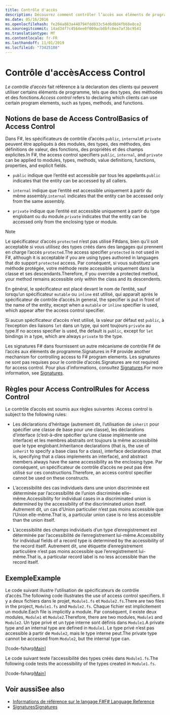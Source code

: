 ```yaml
---
title: Contrôle d'accès
description: Découvrez comment contrôler l’accès aux éléments de programmation, tels que les types, les méthodes et les fonctions F# , dans le langage de programmation.
ms.date: 05/16/2016
ms.openlocfilehash: fe204a883a440794fdd033c54d6d8d4fb68e0ce2
ms.sourcegitcommit: 14ad34f7c4564ee0f009acb8bfc0ea7af3bc9541
ms.translationtype: MT
ms.contentlocale: fr-FR
ms.lasthandoff: 11/01/2019
ms.locfileid: "73425108"
---
```

# <a name="access-control"></a><span data-ttu-id="d52af-103">Contrôle d'accès</span><span class="sxs-lookup"><span data-stu-id="d52af-103">Access Control</span></span>

<span data-ttu-id="d52af-104">*Le contrôle d’accès* fait référence à la déclaration des clients qui peuvent utiliser certains éléments de programme, tels que des types, des méthodes et des fonctions.</span><span class="sxs-lookup"><span data-stu-id="d52af-104">*Access control* refers to declaring which clients can use certain program elements, such as types, methods, and functions.</span></span>

## <a name="basics-of-access-control"></a><span data-ttu-id="d52af-105">Notions de base de Access Control</span><span class="sxs-lookup"><span data-stu-id="d52af-105">Basics of Access Control</span></span>

<span data-ttu-id="d52af-106">Dans F#, les spécificateurs de contrôle d’accès `public`, `internal`et `private` peuvent être appliqués à des modules, des types, des méthodes, des définitions de valeur, des fonctions, des propriétés et des champs explicites.</span><span class="sxs-lookup"><span data-stu-id="d52af-106">In F#, the access control specifiers `public`, `internal`, and `private` can be applied to modules, types, methods, value definitions, functions, properties, and explicit fields.</span></span>

- <span data-ttu-id="d52af-107">`public` indique que l’entité est accessible par tous les appelants.</span><span class="sxs-lookup"><span data-stu-id="d52af-107">`public` indicates that the entity can be accessed by all callers.</span></span>

- <span data-ttu-id="d52af-108">`internal` indique que l’entité est accessible uniquement à partir du même assembly.</span><span class="sxs-lookup"><span data-stu-id="d52af-108">`internal` indicates that the entity can be accessed only from the same assembly.</span></span>

- <span data-ttu-id="d52af-109">`private` indique que l’entité est accessible uniquement à partir du type englobant ou du module.</span><span class="sxs-lookup"><span data-stu-id="d52af-109">`private` indicates that the entity can be accessed only from the enclosing type or module.</span></span>

> [!NOTE]
> <span data-ttu-id="d52af-110">Le spécificateur d’accès `protected` n’est pas utilisé F#dans, bien qu’il soit acceptable si vous utilisez des types créés dans des langages qui prennent en charge l’accès `protected`.</span><span class="sxs-lookup"><span data-stu-id="d52af-110">The access specifier `protected` is not used in F#, although it is acceptable if you are using types authored in languages that do support `protected` access.</span></span> <span data-ttu-id="d52af-111">Par conséquent, si vous substituez une méthode protégée, votre méthode reste accessible uniquement dans la classe et ses descendants.</span><span class="sxs-lookup"><span data-stu-id="d52af-111">Therefore, if you override a protected method, your method remains accessible only within the class and its descendents.</span></span>

<span data-ttu-id="d52af-112">En général, le spécificateur est placé devant le nom de l’entité, sauf lorsqu’un spécificateur `mutable` ou `inline` est utilisé, qui apparaît après le spécificateur de contrôle d’accès.</span><span class="sxs-lookup"><span data-stu-id="d52af-112">In general, the specifier is put in front of the name of the entity, except when a `mutable` or `inline` specifier is used, which appear after the access control specifier.</span></span>

<span data-ttu-id="d52af-113">Si aucun spécificateur d’accès n’est utilisé, la valeur par défaut est `public`, à l’exception des liaisons `let` dans un type, qui sont toujours `private` au type.</span><span class="sxs-lookup"><span data-stu-id="d52af-113">If no access specifier is used, the default is `public`, except for `let` bindings in a type, which are always `private` to the type.</span></span>

<span data-ttu-id="d52af-114">Les signatures F# dans fournissent un autre mécanisme de contrôle F# de l’accès aux éléments de programme.</span><span class="sxs-lookup"><span data-stu-id="d52af-114">Signatures in F# provide another mechanism for controlling access to F# program elements.</span></span> <span data-ttu-id="d52af-115">Les signatures ne sont pas requises pour le contrôle d’accès.</span><span class="sxs-lookup"><span data-stu-id="d52af-115">Signatures are not required for access control.</span></span> <span data-ttu-id="d52af-116">Pour plus d’informations, consultez [Signatures](signature-files.md).</span><span class="sxs-lookup"><span data-stu-id="d52af-116">For more information, see [Signatures](signature-files.md).</span></span>

## <a name="rules-for-access-control"></a><span data-ttu-id="d52af-117">Règles pour Access Control</span><span class="sxs-lookup"><span data-stu-id="d52af-117">Rules for Access Control</span></span>

<span data-ttu-id="d52af-118">Le contrôle d’accès est soumis aux règles suivantes :</span><span class="sxs-lookup"><span data-stu-id="d52af-118">Access control is subject to the following rules:</span></span>

- <span data-ttu-id="d52af-119">Les déclarations d’héritage (autrement dit, l’utilisation de `inherit` pour spécifier une classe de base pour une classe), les déclarations d’interface (c’est-à-dire spécifier qu’une classe implémente une interface) et les membres abstraits ont toujours la même accessibilité que le type englobant.</span><span class="sxs-lookup"><span data-stu-id="d52af-119">Inheritance declarations (that is, the use of `inherit` to specify a base class for a class), interface declarations (that is, specifying that a class implements an interface), and abstract members always have the same accessibility as the enclosing type.</span></span> <span data-ttu-id="d52af-120">Par conséquent, un spécificateur de contrôle d’accès ne peut pas être utilisé sur ces constructions.</span><span class="sxs-lookup"><span data-stu-id="d52af-120">Therefore, an access control specifier cannot be used on these constructs.</span></span>

- <span data-ttu-id="d52af-121">L’accessibilité des cas individuels dans une union discriminée est déterminée par l’accessibilité de l’union discriminée elle-même.</span><span class="sxs-lookup"><span data-stu-id="d52af-121">Accessibility for individual cases in a discriminated union is determined by the accessibility of the discriminated union itself.</span></span> <span data-ttu-id="d52af-122">Autrement dit, un cas d’Union particulier n’est pas moins accessible que l’Union elle-même.</span><span class="sxs-lookup"><span data-stu-id="d52af-122">That is, a particular union case is no less accessible than the union itself.</span></span>

- <span data-ttu-id="d52af-123">L’accessibilité des champs individuels d’un type d’enregistrement est déterminée par l’accessibilité de l’enregistrement lui-même.</span><span class="sxs-lookup"><span data-stu-id="d52af-123">Accessibility for individual fields of a record type is determined by the accessibility of the record itself.</span></span> <span data-ttu-id="d52af-124">Autrement dit, une étiquette d’enregistrement particulière n’est pas moins accessible que l’enregistrement lui-même.</span><span class="sxs-lookup"><span data-stu-id="d52af-124">That is, a particular record label is no less accessible than the record itself.</span></span>

## <a name="example"></a><span data-ttu-id="d52af-125">Exemple</span><span class="sxs-lookup"><span data-stu-id="d52af-125">Example</span></span>

<span data-ttu-id="d52af-126">Le code suivant illustre l’utilisation de spécificateurs de contrôle d’accès.</span><span class="sxs-lookup"><span data-stu-id="d52af-126">The following code illustrates the use of access control specifiers.</span></span> <span data-ttu-id="d52af-127">Il y a deux fichiers dans le projet, `Module1.fs` et `Module2.fs`.</span><span class="sxs-lookup"><span data-stu-id="d52af-127">There are two files in the project, `Module1.fs` and `Module2.fs`.</span></span> <span data-ttu-id="d52af-128">Chaque fichier est implicitement un module.</span><span class="sxs-lookup"><span data-stu-id="d52af-128">Each file is implicitly a module.</span></span> <span data-ttu-id="d52af-129">Par conséquent, il existe deux modules, `Module1` et `Module2`.</span><span class="sxs-lookup"><span data-stu-id="d52af-129">Therefore, there are two modules, `Module1` and `Module2`.</span></span> <span data-ttu-id="d52af-130">Un type privé et un type interne sont définis dans `Module1`.</span><span class="sxs-lookup"><span data-stu-id="d52af-130">A private type and an internal type are defined in `Module1`.</span></span> <span data-ttu-id="d52af-131">Le type privé n’est pas accessible à partir de `Module2`, mais le type interne peut.</span><span class="sxs-lookup"><span data-stu-id="d52af-131">The private type cannot be accessed from `Module2`, but the internal type can.</span></span>

[!code-fsharp[Main](~/samples/snippets/fsharp/access-control/snippet1.fs)]

<span data-ttu-id="d52af-132">Le code suivant teste l’accessibilité des types créés dans `Module1.fs`.</span><span class="sxs-lookup"><span data-stu-id="d52af-132">The following code tests the accessibility of the types created in `Module1.fs`.</span></span>

[!code-fsharp[Main](~/samples/snippets/fsharp/access-control/snippet2.fs)]

## <a name="see-also"></a><span data-ttu-id="d52af-133">Voir aussi</span><span class="sxs-lookup"><span data-stu-id="d52af-133">See also</span></span>

- [<span data-ttu-id="d52af-134">Informations de référence sur le langage F#</span><span class="sxs-lookup"><span data-stu-id="d52af-134">F# Language Reference</span></span>](index.md)
- [<span data-ttu-id="d52af-135">Signatures</span><span class="sxs-lookup"><span data-stu-id="d52af-135">Signatures</span></span>](signature-files.md)
